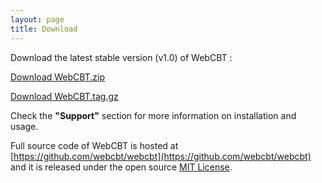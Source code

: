 ```yaml
---
layout: page
title: Download
---
```


Download the latest stable version (v1.0) of WebCBT :

[Download WebCBT.zip](https://github.com/webcbt/webcbt/releases/download/v1.0/webcbt-v1.0.zip)

[Download WebCBT.tag.gz](https://github.com/webcbt/webcbt/releases/download/v1.0/webcbt-v1.0.tar.gz)

<p class="message">Check the <b>"Support"</b> section for more information on installation and usage.</p>

Full source code of WebCBT is hosted at [https://github.com/webcbt/webcbt](https://github.com/webcbt/webcbt) and it is released under the open source [MIT License](http://opensource.org/licenses/MIT).
